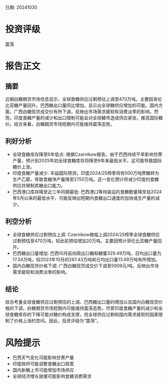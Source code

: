 
日期: 20241030

# 投资评级

震荡

# 报告正文

## 摘要

近期白糖期货市场信息显示，全球食糖供应过剩预估上调至470万吨，主要因哥伦比亚糖产量回升。巴西糖出口量同比增加，显示出全球糖供应增加的可能。国内方面，广西白糖现货成交价有所下调，反映出市场需求疲软和消费淡季的影响。然而，印度食糖产量的减少和出口限制可能会对全球糖市造成供应紧张，推高国际糖价。综合来看，白糖期货市场短期内可能维持震荡态势。

## 利好分析

* 全球食糖库存降至6年低点: 根据Czarnikow报告，由于巴西持续干旱影响甘蔗产量，预计到2025年初全球食糖库存将降至6年来最低水平。这可能导致国际糖价上涨。
* 印度食糖产量减少: 丰益国际预测，印度2024/25榨季将有500万吨蔗糖转为生产乙醇，导致食糖净产量降至2750万吨。这一变化预计将减少印度的食糖供应并限制其糖出口能力。
* 巴西港口库存降至近三年同期最低: 巴西港口等待装运的食糖数量降至自2024年5月以来的最低水平，可能反映出短期内食糖出口速度的加快或生产量的减少。

## 利空分析

* 全球食糖供应过剩预估上调: Czarnikow微幅上调2024/25榨季全球食糖供应过剩预估至470万吨，较此前预估增加20万吨，主要因预计哥伦比亚糖产量回升。
* 巴西糖出口量增加: 巴西10月前四周出口糖和糖蜜329.49万吨，日均出口量为17.34万吨，较2023年10月的287.43万吨和日均出口量13.69万吨有所增加。
* 国内白糖现货价格下调: 广西白糖现货成交价下调至5909元/吨，反映出市场需求疲软和消费淡季的影响。

## 结论

综合考量全球食糖供应过剩预估的上调、巴西糖出口量的增加以及国内白糖现货价格的下调，白糖期货市场短期内可能维持震荡态势。尽管印度食糖产量的减少和全球食糖库存的下降可能对糖价构成支撑，但全球供应过剩和国内需求疲软的因素限制了价格上涨的空间。因此，投资评级为“震荡”。

# 风险提示

* 巴西天气变化可能影响甘蔗产量
* 印度政府可能调整食糖出口政策
* 国内新糖上市可能增加市场供应
* 全球经济增长放缓可能影响食糖消费需求
